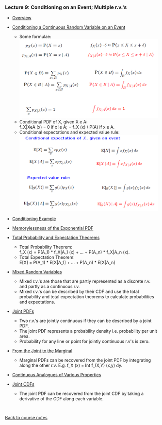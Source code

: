 ### Lecture 9: Conditioning on an Event; Multiple r.v.'s

* [Overview](https://www.youtube.com/watch?v=lEtn24ZNAKE)

* [Conditioning a Continuous Random Variable on an Event](https://www.youtube.com/watch?v=ajki07PRbGU)
  * Some formulae:  
  ![Conditional PDF formulae](../Images/09/conditional_pdf.png)  
  * Conditional PDF of X, given X e A:  
  f_X|XeA (x) = 0 if x !e A; = f_X (x) / P(A) if x e A.
  * Conditional expectations and expected value rule:
  ![Conditional expectations formulae](../Images/09/conditional_expectations.png)

* [Conditioning Example](https://www.youtube.com/watch?v=tEpbQb7ZhzI)

* [Memorylessness of the Exponential PDF](https://www.youtube.com/watch?v=sL92ai-DfJw)

* [Total Probability and Expectation Theorems](https://www.youtube.com/watch?v=NEkDb1RmqYY)
  * Total Probability Theorem:  
  f_X (x) = P(A_1) * f_X|A_1 (x) + ... + P(A_n) * f_X|A_n (x).
  * Total Expectation Theorem:  
  E[X] = P(A_1) * E[X|A_1] + ... + P(A_n) * E[X|A_n]

* [Mixed Random Variables](https://www.youtube.com/watch?v=965d38Vv7zw)
  * Mixed r.v.'s are those that are partly represented as a discrete r.v. and partly as a continuous r.v.
  * Mixed r.v.'s can be described by their CDF and 
  use the total probability and total expectation theorems to calculate probabilities and expectations.

* [Joint PDFs](https://www.youtube.com/watch?v=o6IiZV6Rv-Y)
  * Two r.v.'s are jointly continuous if they can be described by a joint PDF.
  * The joint PDF represents a probability density i.e. probability per unit area.
  * Probability for any line or point for jointly continuous r.v's is zero.

* [From the Joint to the Marginal](https://www.youtube.com/watch?v=YKsrbQRv3VE)
  * Marginal PDFs can be recovered from the joint PDF by integrating along the other r.v.
   E.g. f_X (x) = Int f_(X,Y) (x,y) dy.

* [Continuous Analogues of Various Properties](https://www.youtube.com/watch?v=_s3pBOucvmY)

* [Joint CDFs](https://www.youtube.com/watch?v=Awnieu-7jpg)
  * The joint PDF can be recovered from the joint CDF by taking a derivative of the CDF along each variable.
  
<br>

[Back to course notes](../Course_Notes.md)
